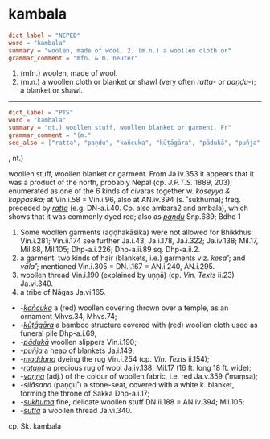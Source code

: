 # kambala

``` toml
dict_label = "NCPED"
word = "kambala"
summary = "woolen, made of wool. 2. (m.n.) a woollen cloth or"
grammar_comment = "mfn. & m. neuter"
```

1. (mfn.) woolen, made of wool.
2. (m.n.) a woollen cloth or blanket or shawl (very often *ratta\-* or *paṇḍu\-*); a blanket or shawl.

--------------------

``` toml
dict_label = "PTS"
word = "kambala"
summary = "nt.) woollen stuff, woollen blanket or garment. Fr"
grammar_comment = "(m."
see_also = ["ratta", "paṇḍu", "kañcuka", "kūṭāgāra", "pādukā", "puñja", "maddana", "ratana", "vaṇṇa", "sukhuma", "sutta"]
```

, nt.)

woollen stuff, woollen blanket or garment. From Ja.iv.353 it appears that it was a product of the north, probably Nepal (cp. *J.P.T.S.* 1889, 203); enumerated as one of the 6 kinds of cīvaras together w. *koseyya & kappāsika;* at Vin.i.58 = Vin.i.96, also at AN.iv.394 (s. ˚sukhuma); freq. preceded by *[ratta](ratta.md)* (e.g. DN\-a.i.40. Cp. also ambara2 and ambala), which shows that it was commonly dyed red; also as *[paṇḍu](paṇḍu.md)* Snp.689; Bdhd 1

1. Some woollen garments (aḍḍhakāsika) were not allowed for Bhikkhus: Vin.i.281; Vin.ii.174 see further Ja.i.43, Ja.i.178, Ja.i.322; Ja.iv.138; Mil.17, Mil.88, Mil.105; Dhp\-a.i.226; Dhp\-a.ii.89 sq. Dhp\-a.ii.2.
2. a garment: two kinds of hair (blankets, i.e.) garments viz. *kesa˚*; and *vāla˚*; mentioned Vin.i.305 = DN.i.167 = AN.i.240, AN.i.295.
3. woollen thread Vin.i.190 (explained by uṇṇā) (cp. *Vin. Texts* ii.23) Ja.vi.340.
4. a tribe of Nāgas Ja.vi.165.

* *\-[kañcuka](kañcuka.md)* a (red) woollen covering thrown over a temple, as an ornament Mhvs.34, Mhvs.74;
* *\-[kūṭāgāra](kūṭāgāra.md)* a bamboo structure covered with (red) woollen cloth used as funeral pile Dhp\-a.i.69;
* *\-[pādukā](pādukā.md)* woollen slippers Vin.i.190;
* *\-[puñja](puñja.md)* a heap of blankets Ja.i.149;
* *\-[maddana](maddana.md)* dyeing the rug Vin.i.254 (cp. *Vin. Texts* ii.154);
* *\-[ratana](ratana.md)* a precious rug of wool Ja.iv.138; Mil.17 (16 ft. long 18 ft. wide);
* *\-[vaṇṇa](vaṇṇa.md)* (adj.) of the colour of woollen fabric, i.e. red Ja.v.359 (˚maṃsa);
* *\-silāsana* (paṇḍu˚) a stone\-seat, covered with a white k. blanket, forming the throne of Sakka Dhp\-a.i.17;
* *\-[sukhuma](sukhuma.md)* fine, delicate woollen stuff DN.ii.188 = AN.iv.394; Mil.105;
* *\-[sutta](sutta.md)* a woollen thread Ja.vi.340.

cp. Sk. kambala

